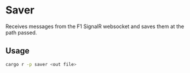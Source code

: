 # Saver

Receives messages from the F1 SignalR websocket and saves them at the path passed.

## Usage

```bash
cargo r -p saver <out file>
```